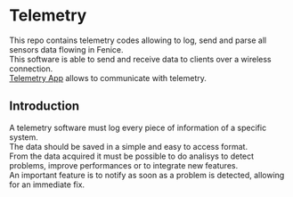 # Telemetry
This repo contains telemetry codes allowing to log, send and parse all sensors data flowing in Fenice.  
This software is able to send and receive data to clients over a wireless connection.  
[Telemetry App](https://github.com/eagletrt/telemetry-app) allows to communicate with telemetry.

## Introduction
A telemetry software must log every piece of information of a specific system.  
The data should be saved in a simple and easy to access format.  
From the data acquired it must be possible to do analisys to detect problems, improve performances or to integrate new features.  
An important feature is to notify as soon as a problem is detected, allowing for an immediate fix.